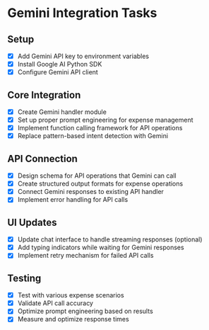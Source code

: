 # Gemini Integration Tasks

## Setup
- [x] Add Gemini API key to environment variables
- [x] Install Google AI Python SDK
- [x] Configure Gemini API client

## Core Integration
- [x] Create Gemini handler module
- [x] Set up proper prompt engineering for expense management
- [x] Implement function calling framework for API operations
- [x] Replace pattern-based intent detection with Gemini

## API Connection
- [x] Design schema for API operations that Gemini can call
- [x] Create structured output formats for expense operations
- [x] Connect Gemini responses to existing API handler
- [x] Implement error handling for API calls

## UI Updates
- [x] Update chat interface to handle streaming responses (optional)
- [x] Add typing indicators while waiting for Gemini responses
- [x] Implement retry mechanism for failed API calls

## Testing
- [x] Test with various expense scenarios
- [x] Validate API call accuracy
- [x] Optimize prompt engineering based on results
- [x] Measure and optimize response times 
